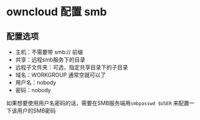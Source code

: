 # owncloud 配置 smb

## 配置选项

- 主机：不需要带 smb:// 前缀
- 共享：远程smb服务下的目录
- 远程子文件夹：可选，指定共享目录下的子目录
- 域名：WORKGROUP 通常空就可以了
- 用户名：nobody
- 密码：nobody

如果想要使用用户名密码的话，需要在SMB服务端用`smbpasswd $USER` 来配置一下该用户的SMB密码
